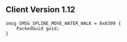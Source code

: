 ## Client Version 1.12

```rust,ignore
smsg SMSG_SPLINE_MOVE_WATER_WALK = 0x0309 {
    PackedGuid guid;    
}

```
